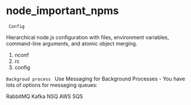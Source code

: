 # node_important_npms

``` Config```

Hierarchical node.js configuration with files, environment variables, command-line arguments, and atomic object merging.

1. nconf
2. rc
3. config

```Backgroud process ```
Use Messaging for Background Processes - You have lots of options for messaging queues:

RabbitMQ
Kafka
NSQ
AWS SQS
